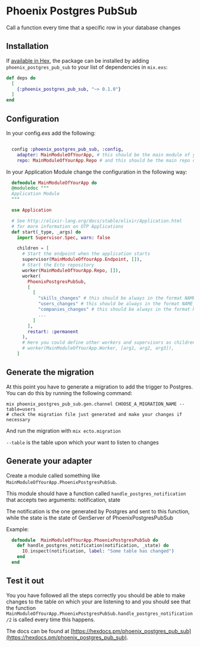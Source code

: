 # Phoenix Postgres PubSub

Call a function every time that a specific row in your database changes 

## Installation

If [available in Hex](https://hex.pm/docs/publish), the package can be installed
by adding `phoenix_postgres_pub_sub` to your list of dependencies in `mix.exs`:

```elixir
def deps do
  [
    {:phoenix_postgres_pub_sub, "~> 0.1.0"}
  ]
end
```

## Configuration

In your config.exs add the following:

```elixir

  config :phoenix_postgres_pub_sub, :config,
    adapter: MainModuleOfYourApp, # this should be the main module of your phoenix application
    repo: MainModuleOfYourApp.Repo # and this should be the main repo of your phoenix application
```

In your Application Module change the configuration in the following way:

```elixir
  defmodule MainModuleOfYourApp do
  @moduledoc """
  Application Module
  """

  use Application

  # See http://elixir-lang.org/docs/stable/elixir/Application.html
  # for more information on OTP Applications
  def start(_type, _args) do
    import Supervisor.Spec, warn: false

    children = [
      # Start the endpoint when the application starts
      supervisor(MainModuleOfYourApp.Endpoint, []),
      # Start the Ecto repository
      worker(MainModuleOfYourApp.Repo, []),
      worker(
        PhoenixPostgresPubSub,
        [
          [
            "skills_changes" # this should be always in the format NAME_OF_TABLE_changes,
            "users_changes" # this should be always in the format NAME_OF_TABLE_changes,
            "companies_changes" # this should be always in the format NAME_OF_TABLE_changes,
            ...
          ]
        ],
        restart: :permanent
      ),
      # Here you could define other workers and supervisors as children
      # worker(MainModuleOfYourApp.Worker, [arg1, arg2, arg3]),
    ]
```

## Generate the migration

At this point you have to generate a migration to add the trigger to Postgres.
You can do this by running the following command:

```
mix phoenix_postgres_pub_sub.gen.channel CHOOSE_A_MIGRATION_NAME --table=users
# check the migration file just generated and make your changes if necessary
```

And run the migration with `mix ecto.migration`

`--table` is the table upon which your want to listen to changes

## Generate your adapter

Create a module called something like `MainModuleOfYourApp.PhoenixPostgresPubSub`.

This module should have a function called `handle_postgres_notification` that accepts two arguments: notification, state

The notification is the one generated by Postgres and sent to this function, while the state is the state of GenServer of PhoenixPostgresPubSub

Example:

```elixir
  defmodule  MainModuleOfYourApp.PhoenixPostgresPubSub do
    def handle_postgres_notification(notification, _state) do
      IO.inspect(notification, label: "Some table has changed")
    end
  end
```

## Test it out

You you have followed all the steps correctly you should be able to make changes to the table on which your are listening to and you should see that the function `MainModuleOfYourApp.PhoenixPostgresPubSub.handle_postgres_notification/2` is called every time this happens.

The docs can be found at [https://hexdocs.pm/phoenix_postgres_pub_sub](https://hexdocs.pm/phoenix_postgres_pub_sub).
